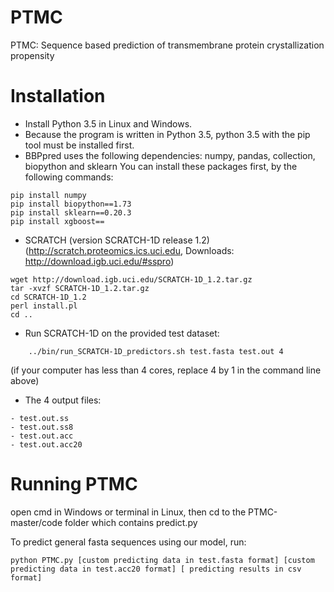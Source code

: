 # PTMC
PTMC: Sequence based prediction of transmembrane protein crystallization propensity



# Installation
* Install Python 3.5 in Linux and Windows.
* Because the program is written in Python 3.5, python 3.5 with the pip tool must be installed first. 
* BBPpred uses the following dependencies: numpy, pandas, collection, biopython and sklearn You can install these packages first, by the following commands:
```
pip install numpy
pip install biopython==1.73 
pip install sklearn==0.20.3
pip install xgboost==
```

* SCRATCH (version SCRATCH-1D release 1.2) (http://scratch.proteomics.ics.uci.edu, Downloads: http://download.igb.uci.edu/#sspro)
```
wget http://download.igb.uci.edu/SCRATCH-1D_1.2.tar.gz
tar -xvzf SCRATCH-1D_1.2.tar.gz
cd SCRATCH-1D_1.2
perl install.pl
cd ..
```
* Run SCRATCH-1D on the provided test dataset:
```
    ../bin/run_SCRATCH-1D_predictors.sh test.fasta test.out 4
```
(if your computer has less than 4 cores, replace 4 by 1 in the command line above)

* The 4 output files:
```
- test.out.ss
- test.out.ss8
- test.out.acc
- test.out.acc20
```

# Running PTMC
open cmd in Windows or terminal in Linux, then cd to the PTMC-master/code folder which contains predict.py 

To predict general fasta sequences using our model, run: 

`python PTMC.py [custom predicting data in test.fasta format] [custom predicting data in test.acc20 format] [ predicting results in csv format]`


